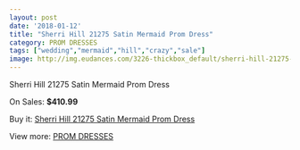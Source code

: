 ```yaml
---
layout: post
date: '2018-01-12'
title: "Sherri Hill 21275 Satin Mermaid Prom Dress"
category: PROM DRESSES
tags: ["wedding","mermaid","hill","crazy","sale"]
image: http://img.eudances.com/3226-thickbox_default/sherri-hill-21275-satin-mermaid-prom-dress.jpg
---
```

Sherri Hill 21275 Satin Mermaid Prom Dress

On Sales: **$410.99**
<a href="https://www.eudances.com/en/prom-dresses/1107-sherri-hill-21275-satin-mermaid-prom-dress.html"><amp-img layout="responsive" width="600" height="600" src="//img.eudances.com/3226-thickbox_default/sherri-hill-21275-satin-mermaid-prom-dress.jpg" alt="Sherri Hill 21275 Satin Mermaid Prom Dress 0" /></a>
<a href="https://www.eudances.com/en/prom-dresses/1107-sherri-hill-21275-satin-mermaid-prom-dress.html"><amp-img layout="responsive" width="600" height="600" src="//img.eudances.com/3230-thickbox_default/sherri-hill-21275-satin-mermaid-prom-dress.jpg" alt="Sherri Hill 21275 Satin Mermaid Prom Dress 1" /></a>
<a href="https://www.eudances.com/en/prom-dresses/1107-sherri-hill-21275-satin-mermaid-prom-dress.html"><amp-img layout="responsive" width="600" height="600" src="//img.eudances.com/3229-thickbox_default/sherri-hill-21275-satin-mermaid-prom-dress.jpg" alt="Sherri Hill 21275 Satin Mermaid Prom Dress 2" /></a>
<a href="https://www.eudances.com/en/prom-dresses/1107-sherri-hill-21275-satin-mermaid-prom-dress.html"><amp-img layout="responsive" width="600" height="600" src="//img.eudances.com/3228-thickbox_default/sherri-hill-21275-satin-mermaid-prom-dress.jpg" alt="Sherri Hill 21275 Satin Mermaid Prom Dress 3" /></a>
<a href="https://www.eudances.com/en/prom-dresses/1107-sherri-hill-21275-satin-mermaid-prom-dress.html"><amp-img layout="responsive" width="600" height="600" src="//img.eudances.com/3227-thickbox_default/sherri-hill-21275-satin-mermaid-prom-dress.jpg" alt="Sherri Hill 21275 Satin Mermaid Prom Dress 4" /></a>

Buy it: [Sherri Hill 21275 Satin Mermaid Prom Dress](https://www.eudances.com/en/prom-dresses/1107-sherri-hill-21275-satin-mermaid-prom-dress.html "Sherri Hill 21275 Satin Mermaid Prom Dress")

View more: [PROM DRESSES](https://www.eudances.com/en/13-prom-dresses "PROM DRESSES")